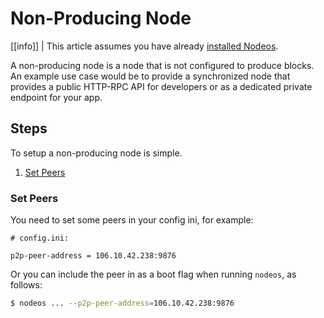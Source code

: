 # Non-Producing Node

[[info]]
| This article assumes you have already [installed Nodeos](../../02_installation/index.md).

A non-producing node is a node that is not configured to produce blocks. An example use case would be to provide a synchronized node that provides a public HTTP-RPC API for developers or as a dedicated private endpoint for your app.

## Steps
To setup a non-producing node is simple. 

1. [Set Peers](#set-peers)

### Set Peers

You need to set some peers in your config ini, for example:

```console
# config.ini:

p2p-peer-address = 106.10.42.238:9876
```

Or you can include the peer in as a boot flag when running `nodeos`, as follows:

```sh
$ nodeos ... --p2p-peer-address=106.10.42.238:9876
```
